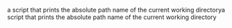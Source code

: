 a script that prints the absolute path name of the current working directorya script that prints the absolute path name of the current working directory
